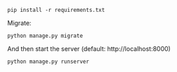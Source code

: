 

    pip install -r requirements.txt

Migrate:

    python manage.py migrate

And then start the server (default: http://localhost:8000)

    python manage.py runserver



